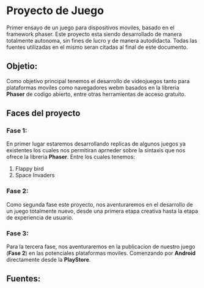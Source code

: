 # Proyecto de Juego

Primer ensayo de un juego para dispositivos moviles, basado en el framework phaser. Este proyecto esta siendo desarrollado de manera totalmente autonoma, sin fines de lucro y de manera autodidacta. Todas las fuentes utilizadas en el mismo seran citadas al final de este documento. 

## Objetio:

Como objetivo principal tenemos el desarrollo de videojuegos tanto para plataformas moviles como navegadores webm basados en la libreria **Phaser** de codigo abierto, entre otras herramientas de acceso gratuito.

## Faces del proyecto

### Fase 1: 

En primer lugar estaremos desarrollando replicas de algunos juegos ya existentes los cuales nos permitiran aprneder sobre la sintaxis que nos ofrece la libreria **Phaser**. Entre los cuales tenemos:

1. Flappy bird
2. Space Invaders

### Fase 2:

Como segunda fase este proyecto, nos aventuraremos en el desarrollo de un juego totalmente nuevo, desde una primera etapa creativa hasta la etapa de experiencia de usuario.

### Fase 3:

Para la tercera fase, nos aventuraremos en la publicacion de nuestro juego (**Fase 2**) en las potenciales plataformas moviles. Comenzando por **Android** directamente desde la **PlayStore**.

## Fuentes:
